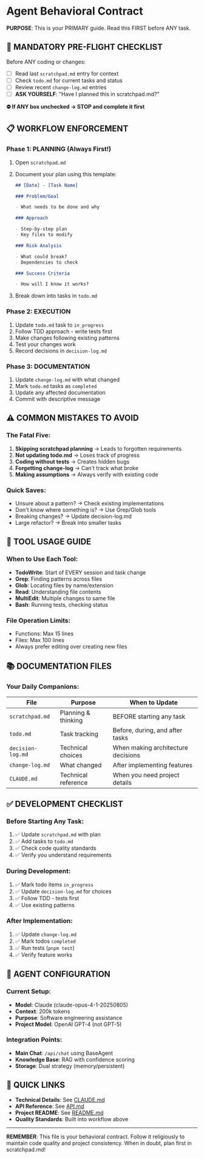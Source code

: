# Agent Behavioral Contract

**PURPOSE**: This is your PRIMARY guide. Read this FIRST before ANY task.

## 🚨 MANDATORY PRE-FLIGHT CHECKLIST

Before ANY coding or changes:

- [ ] Read last `scratchpad.md` entry for context
- [ ] Check `todo.md` for current tasks and status
- [ ] Review recent `change-log.md` entries
- [ ] **ASK YOURSELF**: "Have I planned this in scratchpad.md?"

**⛔ If ANY box unchecked → STOP and complete it first**

## 📋 WORKFLOW ENFORCEMENT

### Phase 1: PLANNING (Always First!)

1. Open `scratchpad.md`
2. Document your plan using this template:

   ```markdown
   ## [Date] - [Task Name]

   ### Problem/Goal

   - What needs to be done and why

   ### Approach

   - Step-by-step plan
   - Key files to modify

   ### Risk Analysis

   - What could break?
   - Dependencies to check

   ### Success Criteria

   - How will I know it works?
   ```

3. Break down into tasks in `todo.md`

### Phase 2: EXECUTION

1. Update `todo.md` task to `in_progress`
2. Follow TDD approach - write tests first
3. Make changes following existing patterns
4. Test your changes work
5. Record decisions in `decision-log.md`

### Phase 3: DOCUMENTATION

1. Update `change-log.md` with what changed
2. Mark `todo.md` tasks as `completed`
3. Update any affected documentation
4. Commit with descriptive message

## ⚠️ COMMON MISTAKES TO AVOID

### The Fatal Five:

1. **Skipping scratchpad planning** → Leads to forgotten requirements
2. **Not updating todo.md** → Loses track of progress
3. **Coding without tests** → Creates hidden bugs
4. **Forgetting change-log** → Can't track what broke
5. **Making assumptions** → Always verify with existing code

### Quick Saves:

- Unsure about a pattern? → Check existing implementations
- Don't know where something is? → Use Grep/Glob tools
- Breaking changes? → Update decision-log.md
- Large refactor? → Break into smaller tasks

## 🔧 TOOL USAGE GUIDE

### When to Use Each Tool:

- **TodoWrite**: Start of EVERY session and task change
- **Grep**: Finding patterns across files
- **Glob**: Locating files by name/extension
- **Read**: Understanding file contents
- **MultiEdit**: Multiple changes to same file
- **Bash**: Running tests, checking status

### File Operation Limits:

- Functions: Max 15 lines
- Files: Max 100 lines
- Always prefer editing over creating new files

## 📚 DOCUMENTATION FILES

### Your Daily Companions:

| File              | Purpose             | When to Update                     |
| ----------------- | ------------------- | ---------------------------------- |
| `scratchpad.md`   | Planning & thinking | BEFORE starting any task           |
| `todo.md`         | Task tracking       | Before, during, and after tasks    |
| `decision-log.md` | Technical choices   | When making architecture decisions |
| `change-log.md`   | What changed        | After implementing features        |
| `CLAUDE.md`       | Technical reference | When you need project details      |

## ✅ DEVELOPMENT CHECKLIST

### Before Starting Any Task:

1. ✅ Update `scratchpad.md` with plan
2. ✅ Add tasks to `todo.md`
3. ✅ Check code quality standards
4. ✅ Verify you understand requirements

### During Development:

1. ✅ Mark todo items `in_progress`
2. ✅ Update `decision-log.md` for choices
3. ✅ Follow TDD - tests first
4. ✅ Use existing patterns

### After Implementation:

1. ✅ Update `change-log.md`
2. ✅ Mark todos `completed`
3. ✅ Run tests (`pnpm test`)
4. ✅ Verify feature works

## 🎯 AGENT CONFIGURATION

### Current Setup:

- **Model**: Claude (claude-opus-4-1-20250805)
- **Context**: 200k tokens
- **Purpose**: Software engineering assistance
- **Project Model**: OpenAI GPT-4 (not GPT-5)

### Integration Points:

- **Main Chat**: `/api/chat` using BaseAgent
- **Knowledge Base**: RAG with confidence scoring
- **Storage**: Dual strategy (memory/persistent)

## 🔗 QUICK LINKS

- **Technical Details**: See [CLAUDE.md](./CLAUDE.md)
- **API Reference**: See [API.md](./API.md)
- **Project README**: See [README.md](./README.md)
- **Quality Standards**: Built into workflow above

---

**REMEMBER**: This file is your behavioral contract. Follow it religiously to maintain code quality and project consistency. When in doubt, plan first in scratchpad.md!
